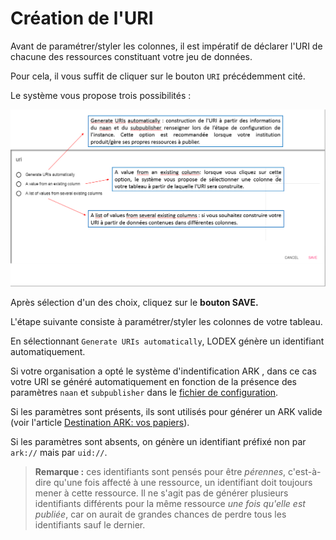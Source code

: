 # Création de l'URI

Avant de paramétrer/styler les colonnes, il est impératif de déclarer l'URI de chacune des ressources constituant votre jeu de données.

Pour cela, il vous suffit de cliquer sur le bouton `URI` précédemment cité.

Le système vous propose trois possibilités :

![Écran de constitution des URI](/assets/creation.png)

Après sélection d'un des choix, cliquez sur le **bouton SAVE.**

L'étape suivante consiste à paramétrer/styler les colonnes de votre tableau.

En sélectionnant `Generate URIs automatically`, LODEX génère un identifiant automatiquement.

Si votre organisation a opté le système d'indentification ARK , dans ce cas votre URI se généré automatiquement en fonction de la présence des paramètres `naan` et `subpublisher` dans le [fichier de configuration](/Configuration/README.md).

Si les paramètres sont présents, ils sont utilisés pour générer un ARK valide \(voir l'article [Destination ARK: vos papiers](http://lodex.inist.fr/2016/09/destinationn-ark-papier/)\).

Si les paramètres sont absents, on génère un identifiant préfixé non par `ark://` mais par `uid://`.

> **Remarque :** ces identifiants sont pensés pour être _pérennes_, c'est-à-dire qu'une fois affecté à une ressource, un identifiant doit toujours mener à cette ressource. Il ne s'agit pas de générer plusieurs identifiants différents pour la même ressource _une fois qu'elle est publiée_, car on aurait de grandes chances de perdre tous les identifiants sauf le dernier.




